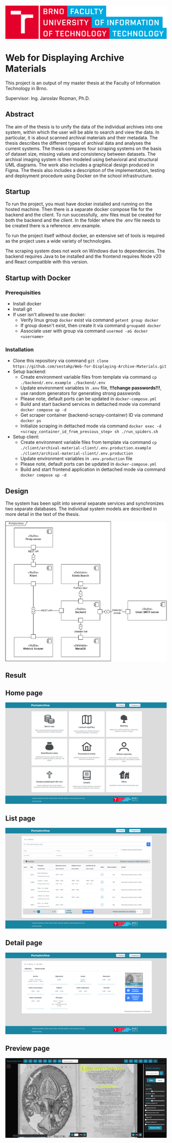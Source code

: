 ![Vut fit logo](doc/vut_fit_logo.png)

# Web for Displaying Archive Materials

This project is an output of my master thesis at the Faculty of Information Technology in Brno.

Supervisor: Ing. Jaroslav Rozman, Ph.D.

## Abstract
The aim of the thesis is to unify the data of the individual archives into one system, within which the user will be able to search and view the data. In particular, it is about scanned archival materials and their metadata. The thesis describes the different types of archival data and analyses the current systems. The thesis compares four scraping systems on the basis of dataset size, missing values and consistency between datasets. The archival imaging system is then modeled using behavioral and structural UML diagrams. The work also includes a graphical design produced in Figma. The thesis also includes a description of the implementation, testing and deployment procedure using Docker on the school infrastructure.

## Startup

To run the project, you must have docker installed and running on the hosted machine. Then there is a separate docker compose file for the backend and the client. To run successfully, .env files must be created for both the backend and the client. In the folder where the .env file needs to be created there is a reference .env.example.

To run the project itself without docker, an extensive set of tools is required as the project uses a wide variety of technologies.

The scraping system does not work on Windows due to dependencies. The backend requires Java to be installed and the frontend requires Node v20 and React compatible with this version. 

## Startup with Docker
### Prerequisities
-  Install docker
-  Install git
- If user isn't allowed to use docker:
  - Verify linux group `docker` exist via command `getent group docker`
  - If group doesn't exist, then create it via command `groupadd docker`
  - Associate user with group via command `usermod -aG docker <username>`
### Installation
- Clone this repository via command `git clone https://github.com/sestakp/Web-for-Displaying-Archive-Materials.git`
- Setup backend:
  - Create environment variable files from template via command `cp ./backend/.env.example ./backend/.env`
  - Update environment variables in `.env` file, **!!!change passwords!!!**, use random generators for generating strong passwords
  - Please note, default ports can be updated in `docker-compose.yml`
  - Build and start backend services in dettached mode via command `docker compose up -d`
  - Get scraper container (backend-scrapy-container) ID via command `docker ps`
  - Initialize scraping in dettached mode via command `docker exec -d <scrapy_container_id_from_previous_step> sh ./run_spiders.sh`
- Setup client:
  - Create environment variable files from template via command `cp ./client/archival-material-client/.env.production.example ./client/archival-material-client/.env.production`
  - Update environment variables in `.env.production` file
  - Please note, default ports can be updated in `docker-compose.yml`
  - Build and start frontend application in dettached mode via command `docker compose up -d`

## Design
The system has been split into several separate services and synchronizes two separate databases. The individual system models are described in more detail in the text of the thesis.

![Main page](doc/obrazky-figures/design/high_level_component_diagram.png)


## Result

## Home page
![Main page](doc/obrazky-figures/implementation/productScreenshots/main.png)


## List page
![Main page](doc/obrazky-figures/implementation/productScreenshots/list.png)


## Detail page
![Main page](doc/obrazky-figures/implementation/productScreenshots/detail.png)


## Preview page
![Main page](doc/obrazky-figures/implementation/productScreenshots/scanPreview.png)
